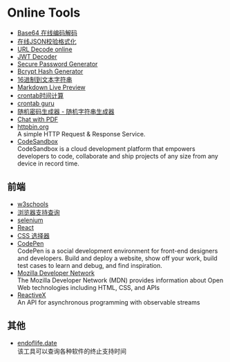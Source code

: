 # Online Tools

- [Base64 在线编码解码](https://base64.us/)
- [在线JSON校验格式化](https://www.bejson.com/)
- [URL Decode online](https://www.urldecoder.io/)
- [JWT Decoder](http://jwt.calebb.net/)
- [Secure Password Generator](https://passwordsgenerator.net/)
- [Bcrypt Hash Generator](https://bcrypt.online/)
- [16进制到文本字符串](https://www.bejson.com/convert/ox2str/)
- [Markdown Live Preview](https://markdownlivepreview.com/)
- [crontab时间计算](https://tool.lu/crontab/)
- [crontab guru](https://crontab.guru/)
- [随机密码生成器 - 随机字符串生成器](http://tool.c7sky.com/password/)
- [Chat with PDF](https://www.hipdf.com/chat-with-pdf)
- [httpbin.org](https://httpbin.org/)
  <br/>A simple HTTP Request & Response Service.
- [CodeSandbox](https://codesandbox.io/dashboard)
  <br/>CodeSandbox is a cloud development platform that empowers developers to code, collaborate and ship projects of any size from any device in record time.

## 前端

- [w3schools](https://www.w3schools.com/)
- [浏览器支持查询](https://caniuse.com/)
- [selenium](https://www.selenium.dev/)
- [React](https://react.dev/)
- [CSS 选择器](https://developer.mozilla.org/zh-CN/docs/Web/CSS/CSS_Selectors)
- [CodePen](https://codepen.io/)
  <br/>CodePen is a social development environment for front-end designers and developers. Build and deploy a website,
  show off your work, build test cases to learn and debug, and find inspiration.
- [Mozilla Developer Network](https://developer.mozilla.org/)
  <br/>The Mozilla Developer Network (MDN) provides information about Open Web technologies including HTML, CSS, and APIs
- [ReactiveX](https://reactivex.io/)
  <br/>An API for asynchronous programming
  with observable streams

## 其他

- [endoflife.date](https://endoflife.date/)
  <br/>该工具可以查询各种软件的终止支持时间